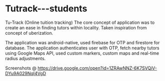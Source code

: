 # Tutrack---students
Tu-Track (Online tuition tracking)
The core concept of application was to create an ease in finding tutors within locality. Taken inspiration from concept of uberization.

The application was android-native, used firebase for OTP and firestore for database. The application authenticates user with OTP, fetch nearby tutors using Google Maps API, used custom markers, custom maps and real-time radius adjustments.

Screenshots @ https://drive.google.com/open?id=1ZRAwNNZ-6K7SVQiV-DYu9A029NqI4VgD
